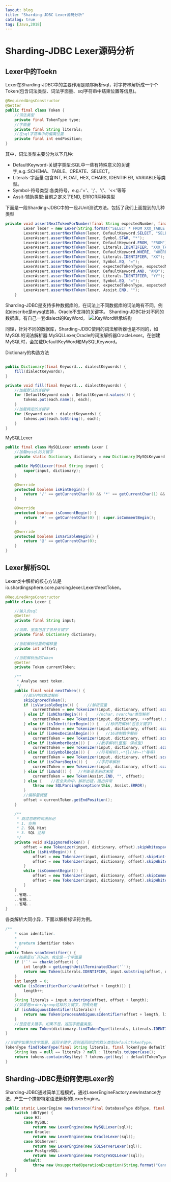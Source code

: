 ```yaml
---
layout: blog
title: "Sharding-JDBC Lexer源码分析"
catalog: true
tag: [Java,2018]
---
```

# Sharding-JDBC Lexer源码分析

## Lexer中的Toekn

Lexer在Sharding-JDBC中的主要作用是顺序解析sql，将字符串解析成一个个Token(包含词法类型、词法字面量、sql字符串中结束位置等信息)。

```java
@RequiredArgsConstructor
@Getter
public final class Token {
    //词法类型
    private final TokenType type;
    //字面量
    private final String literals;
    //在sql字符串中的偏离位置
    private final int endPosition;
}
```

其中，词法类型主要分为以下几种:

+ DefaultKeyword-关键字类型:SQL中一些有特殊意义的关键字,e.g.:SCHEMA、TABLE、CREATE、SELECT。
+ Literals-字面量:包含INT, FLOAT, HEX, CHARS, IDENTIFIER, VARIABLE等类型。
+ Symbol-符号类型:各类符号，e.g.:'+'、';'、'('、'<<'等等
+ Assit-辅助类型:目前之定义了END, ERROR两种类型

下面是一段Sharding-JDBC中的一段JUnit测试方法。包括了我们上面提到的几种类型

```java
private void assertNextTokenForNumber(final String expectedNumber, final TokenType expectedTokenType) {
        Lexer lexer = new Lexer(String.format("SELECT * FROM XXX_TABLE WHERE XX=%s AND YY=%s", expectedNumber, expectedNumber), dictionary);
        LexerAssert.assertNextToken(lexer, DefaultKeyword.SELECT, "SELECT");
        LexerAssert.assertNextToken(lexer, Symbol.STAR, "*");
        LexerAssert.assertNextToken(lexer, DefaultKeyword.FROM, "FROM");
        LexerAssert.assertNextToken(lexer, Literals.IDENTIFIER, "XXX_TABLE");
        LexerAssert.assertNextToken(lexer, DefaultKeyword.WHERE, "WHERE");
        LexerAssert.assertNextToken(lexer, Literals.IDENTIFIER, "XX");
        LexerAssert.assertNextToken(lexer, Symbol.EQ, "=");
        LexerAssert.assertNextToken(lexer, expectedTokenType, expectedNumber);
        LexerAssert.assertNextToken(lexer, DefaultKeyword.AND, "AND");
        LexerAssert.assertNextToken(lexer, Literals.IDENTIFIER, "YY");
        LexerAssert.assertNextToken(lexer, Symbol.EQ, "=");
        LexerAssert.assertNextToken(lexer, expectedTokenType, expectedNumber);
        LexerAssert.assertNextToken(lexer, Assist.END, "");
    }
```

Sharding-JDBC是支持多种数据库的，在词法上不同数据库的词法略有不同。例如describe是mysql支持，Oracle不支持的关键字。
Sharding-JDBC针对不同的数据库，有自己一套dialect的KeyWord。
![.KeyWord继承结构](https://raw.githubusercontent.com/RussXia/RussXia.github.io/master/_pic/sharding-jdbc-lexer-DefaultKeyWord.png)

同理，针对不同的数据库，Sharding-JDBC使用的词法解析器也是不同的，如MySQL的词法解析器:MySQLLexer,Oracle的词法解析器OracleLexer。在创建MySQL时，会加载DefaultKeyWord和MySQLKeyword。

Dictionary的构造方法

```java

public Dictionary(final Keyword... dialectKeywords) {
    fill(dialectKeywords);
}

private void fill(final Keyword... dialectKeywords) {
    //加载默认的关键字
    for (DefaultKeyword each : DefaultKeyword.values()) {
        tokens.put(each.name(), each);
    }
    //加载特定的关键字
    for (Keyword each : dialectKeywords) {
        tokens.put(each.toString(), each);
    }
}
```

MySQLLexer

```java
public final class MySQLLexer extends Lexer {
    //加载mysql的关键字
    private static Dictionary dictionary = new Dictionary(MySQLKeyword.values());

    public MySQLLexer(final String input) {
        super(input, dictionary);
    }

    @Override
    protected boolean isHintBegin() {
        return '/' == getCurrentChar(0) && '*' == getCurrentChar(1) && '!' == getCurrentChar(2);
    }

    @Override
    protected boolean isCommentBegin() {
        return '#' == getCurrentChar(0) || super.isCommentBegin();
    }

    @Override
    protected boolean isVariableBegin() {
        return '@' == getCurrentChar(0);
    }
}
```

## Lexer解析SQL

Lexer类中解析的核心方法是io.shardingsphere.core.parsing.lexer.Lexer#nextToken。

```java
@RequiredArgsConstructor
public class Lexer {

    //输入的sql
    @Getter
    private final String input;

    //词典，里面包含了各种关键字
    private final Dictionary dictionary;

    //当前解析位置的偏移量
    private int offset;

    //当前解析出的Token
    @Getter
    private Token currentToken;

    /**
     * Analyse next token.
     */
    public final void nextToken() {
        //部分内容跳过解析
        skipIgnoredToken();
        if (isVariableBegin()) {    //解析变量
            currentToken = new Tokenizer(input, dictionary, offset).scanVariable();
        } else if (isNCharBegin()) {    //nchar、nvarchar类型解析
            currentToken = new Tokenizer(input, dictionary, ++offset).scanChars();
        } else if (isIdentifierBegin()) {   //标识符解析(包含关键字)
            currentToken = new Tokenizer(input, dictionary, offset).scanIdentifier();
        } else if (isHexDecimalBegin()) {   //16进制数字解析
            currentToken = new Tokenizer(input, dictionary, offset).scanHexDecimal();
        } else if (isNumberBegin()) {   //数字解析(整型、浮点型)
            currentToken = new Tokenizer(input, dictionary, offset).scanNumber();
        } else if (isSymbolBegin()) {   //符号解析(,+*{}()#>~!^等等)
            currentToken = new Tokenizer(input, dictionary, offset).scanSymbol();
        } else if (isCharsBegin()) {    //字符串解析
            currentToken = new Tokenizer(input, dictionary, offset).scanChars();
        } else if (isEnd()) {   //判断是否到达末尾
            currentToken = new Token(Assist.END, "", offset);
        } else {    //若全未命中，解析出错，抛出异常
            throw new SQLParsingException(this, Assist.ERROR);
        }
        //偏移量调整
        offset = currentToken.getEndPosition();
    }

    /**
     * 跳过忽略的词法标记
     * 1. 空格
     * 2. SQL Hint
     * 3. SQL 注释
     */
    private void skipIgnoredToken() {
        offset = new Tokenizer(input, dictionary, offset).skipWhitespace();
        while (isHintBegin()) {
            offset = new Tokenizer(input, dictionary, offset).skipHint();
            offset = new Tokenizer(input, dictionary, offset).skipWhitespace();
        }
        while (isCommentBegin()) {
            offset = new Tokenizer(input, dictionary, offset).skipComment();
            offset = new Tokenizer(input, dictionary, offset).skipWhitespace();
        }
    }
    ..省略..
    ..省略..
    ..省略..
}
```

各类解析大同小异，下面以解析标识符为例。

```java
/**
    * scan identifier.
    *
    * @return identifier token
    */
public Token scanIdentifier() {
    //如果是以`开头的，肯定是一个字面量
    if ('`' == charAt(offset)) {
        int length = getLengthUntilTerminatedChar('`');
        return new Token(Literals.IDENTIFIER, input.substring(offset, offset + length), offset + length);
    }
    int length = 0;
    while (isIdentifierChar(charAt(offset + length))) {
        length++;
    }
    String literals = input.substring(offset, offset + length);
    //如果是order/group这样的关键字，特殊处理
    if (isAmbiguousIdentifier(literals)) {
        return new Token(processAmbiguousIdentifier(offset + length, literals), literals, offset + length);
    }
    //是否是关键字，如果不是，返回字面量类型。
    return new Token(dictionary.findTokenType(literals, Literals.IDENTIFIER), literals, offset + length);
}

//关键字如果包含字面量，返回关键字,否则返回给定的默认类型defaultTokenType。
TokenType findTokenType(final String literals, final TokenType defaultTokenType) {
    String key = null == literals ? null : literals.toUpperCase();
    return tokens.containsKey(key) ? tokens.get(key) : defaultTokenType;
}
```

## Sharding-JDBC是如何使用Lexer的

Sharding-JDBC通过简单工程模式，通过LexerEngineFactory.newInstance方法，产生一个携带特定语法解析的LexerEngine。


```java
public static LexerEngine newInstance(final DatabaseType dbType, final String sql) {
    switch (dbType) {
        case H2:
        case MySQL:
            return new LexerEngine(new MySQLLexer(sql));
        case Oracle:
            return new LexerEngine(new OracleLexer(sql));
        case SQLServer:
            return new LexerEngine(new SQLServerLexer(sql));
        case PostgreSQL:
            return new LexerEngine(new PostgreSQLLexer(sql));
        default:
            throw new UnsupportedOperationException(String.format("Cannot support database [%s].", dbType));
    }
}
```
